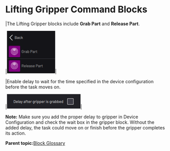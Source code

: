 # Lifting Gripper Command Blocks

|The Lifting Gripper blocks include **Grab Part** and **Release Part**.

|![](../Images/TaskCanvasBlockGlossary/Device-LiftingGripper-Menu.png)|

|Enable delay to wait for the time specified in the device configuration before the task moves on.

|![](../Images/TaskCanvasBlockGlossary/Device-Gripper-Settings-Delay.png)|

**Note:** Make sure you add the proper delay to gripper in Device Configuration and check the wait box in the gripper block. Without the added delay, the task could move on or finish before the gripper completes its action.

**Parent topic:**[Block Glossary](../TaskCanvasBlockGlossary/BlockGlossaryOverview.md)

